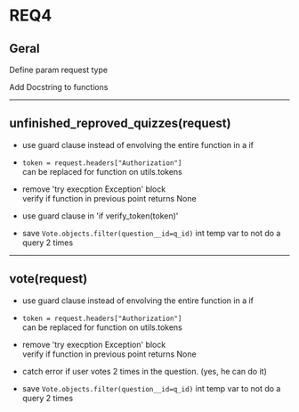 # REQ4

## Geral

Define param request type

Add Docstring to functions
___
## unfinished_reproved_quizzes(request)

- use guard clause instead of envolving the entire function in a if

- `token = request.headers["Authorization"]`\
can be replaced for function on utils.tokens

- remove 'try execption Exception' block\
verify if function in previous point returns None

- use guard clause in 'if verify_token(token)'

- save `Vote.objects.filter(question__id=q_id)` int temp var to not do a query 2 times

___
## vote(request)

- use guard clause instead of envolving the entire function in a if

- `token = request.headers["Authorization"]`\
can be replaced for function on utils.tokens

- remove 'try execption Exception' block\
verify if function in previous point returns None

- catch error if user votes 2 times in the question.
(yes, he can do it)

- save `Vote.objects.filter(question__id=q_id)` int temp var to not do a query 2 times
